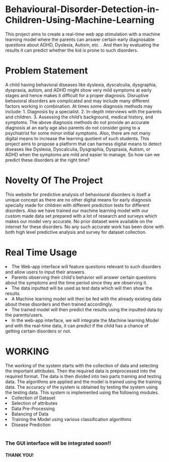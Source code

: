 # Behavioural-Disorder-Detection-in-Children-Using-Machine-Learning

This project aims to create a real-time web app stimulation with a machine learning model where the parents can answer certain early diagnosable questions about ADHD, Dyslexia, Autism, etc. . And then by evaluating the results it can predict whether the kid is prone to such disorders. 
<h1>Problem Statement</h1>
A child having behavioral diseases like dyslexia, dyscalculia, dysgraphia, dyspraxia, autism, and ADHD might show very mild symptoms at early stages and hence makes it difficult for a proper diagnosis. 
Disruptive behavioral disorders are complicated and may include many different factors working in combination.
At times some diagnosis methods may include:
                                          1. Diagnosis by a specialist.
                                          2. In-depth interviews with the parents and children.
                                          3. Assessing the child’s background, medical history, and symptoms.
The above diagnosis methods do not provide an accurate diagnosis at an early age also parents do not consider going to a psychiatrist for some minor initial symptoms.
Also, there are not many digital means to increase the learning quotient of such students. 
This project aims to propose a platform that can harness digital means to detect diseases like Dyslexia, Dyscalculia, Dysgraphia, Dyspraxia, Autism, or ADHD when the symptoms are mild and easier to manage.
So how can we predict these disorders at the right time?
<h1> Novelty Of The Project</h1>
This website for predictive analysis of behavioural disorders is itself a unique concept as there are no other digital means for early diagnosis specially made for children with different prediction tests for different disorders.
 Also we have trained our machine learning model with our custom made data set prepared with a lot of research and surveys which makes our model very accurate. 
No prior dataset were available on the internet for these disorders.
No any such accurate work has been done with both high level predictive analysis and survey for dataset collection.
<h1>Real Time Usage</h1>
<li>The Web-app interface will feature questions relevant to such disorders and allow users to input their answers.</li>
<li>Parents observing their child's behavior will answer certain questions about the symptoms and the time period since they are observing it.</li>
<li>The data inputted will be used as test data which will then show the results.</li>
<li>A Machine learning model will then be fed with the already existing data about these disorders and then trained accordingly.</li> 
<li>The trained model will then predict the results using the inputted data by the parents/users.</li>
<li>In the web-app interface, we will integrate the Machine learning Model and with the real-time data, it can predict if the child has a chance of getting certain disorders or not.</li>
<h1>WORKING</h1>
The working of the system starts with the collection of data and selecting the important attributes. Then the required data is preprocessed into the required format. The data is then divided into two parts training and testing data. The algorithms are applied and the model is trained using the training data. The accuracy of the system is obtained by testing the system using the testing data. This system is implemented using the following modules.

<li>Collection of Dataset</li>
<li>Selection of attributes</li>
<li>Data Pre-Processing</li>
<li>Balancing of Data</li>
<li>Training the Model using various classification algorithms</li>
<li>Disease Prediction</li>
<br>

<h3>The GUI interface will be integrated soon!!</h3>
<h4>THANK YOU!</h4>
